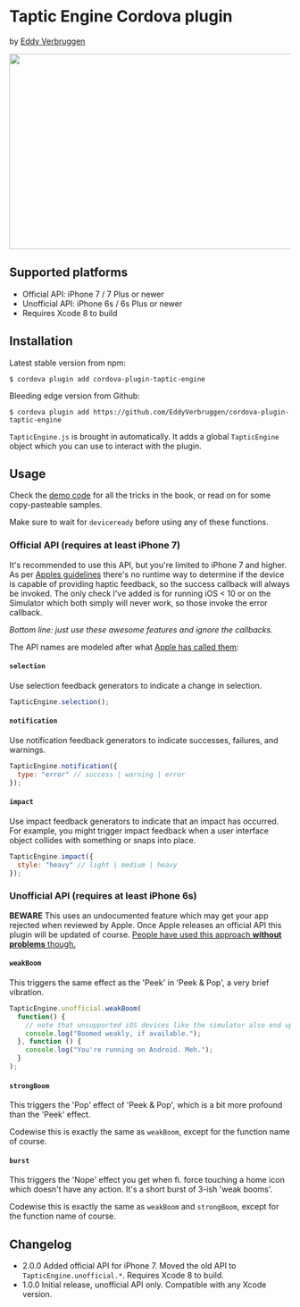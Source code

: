 # Taptic Engine Cordova plugin
by [Eddy Verbruggen](http://twitter.com/eddyverbruggen)

<img src="https://raw.githubusercontent.com/EddyVerbruggen/cordova-plugin-taptic-engine/master/taptic-6s-plus.jpg" width="541px" height="350px"/>

## Supported platforms
* Official API: iPhone 7 / 7 Plus or newer
* Unofficial API: iPhone 6s / 6s Plus or newer
* Requires Xcode 8 to build

## Installation

Latest stable version from npm:
```
$ cordova plugin add cordova-plugin-taptic-engine
```

Bleeding edge version from Github:
```
$ cordova plugin add https://github.com/EddyVerbruggen/cordova-plugin-taptic-engine
```

`TapticEngine.js` is brought in automatically.
It adds a global `TapticEngine` object which you can use to interact with the plugin.

## Usage

Check the [demo code](demo/index.html) for all the tricks in the book, or read on for some copy-pasteable samples.

Make sure to wait for `deviceready` before using any of these functions.

### Official API (requires at least iPhone 7)
It's recommended to use this API, but you're limited to iPhone 7 and higher.
As per [Apples guidelines](https://developer.apple.com/reference/uikit/uifeedbackgenerator)
there's no runtime way to determine if the device is capable of providing haptic feedback,
so the success callback will always be invoked. The only check I've added is for running
iOS < 10 or on the Simulator which both simply will never work, so those invoke the error callback.

_Bottom line: just use these awesome features and ignore the callbacks._

The API names are modeled after what [Apple has called them](https://developer.apple.com/reference/uikit/uifeedbackgenerator):

#### `selection`
Use selection feedback generators to indicate a change in selection.

```js
TapticEngine.selection();
```

#### `notification`
Use notification feedback generators to indicate successes, failures, and warnings.

```js
TapticEngine.notification({
  type: "error" // success | warning | error
});
```

#### `impact`
Use impact feedback generators to indicate that an impact has occurred.
For example, you might trigger impact feedback when a user interface object
collides with something or snaps into place.

```js
TapticEngine.impact({
  style: "heavy" // light | medium | heavy
});
```


### Unofficial API (requires at least iPhone 6s)
__BEWARE__ This uses an undocumented feature which may get your app rejected when reviewed by Apple. Once Apple releases an official API this plugin will be updated of course. [People have used this approach __without problems__ though.](http://stackoverflow.com/questions/32526868/taptic-in-ios-9)

#### `weakBoom`
This triggers the same effect as the 'Peek' in 'Peek & Pop', a very brief vibration.

```js
TapticEngine.unofficial.weakBoom(
  function() {
    // note that unsupported iOS devices like the simulator also end up here, at the moment
    console.log("Boomed weakly, if available.");
  }, function () {
    console.log("You're running on Android. Meh.");
  }
);
```

#### `strongBoom`
This triggers the 'Pop' effect of 'Peek & Pop', which is a bit more profound than the 'Peek' effect.

Codewise this is exactly the same as `weakBoom`, except for the function name of course.

#### `burst`
This triggers the 'Nope' effect you get when fi. force touching a home icon which doesn't have any action. It's a short burst of 3-ish 'weak booms'.

Codewise this is exactly the same as `weakBoom` and `strongBoom`, except for the function name of course.

## Changelog
* 2.0.0  Added official API for iPhone 7. Moved the old API to `TapticEngine.unofficial.*`. Requires Xcode 8 to build.
* 1.0.0  Initial release, unofficial API only. Compatible with any Xcode version.
